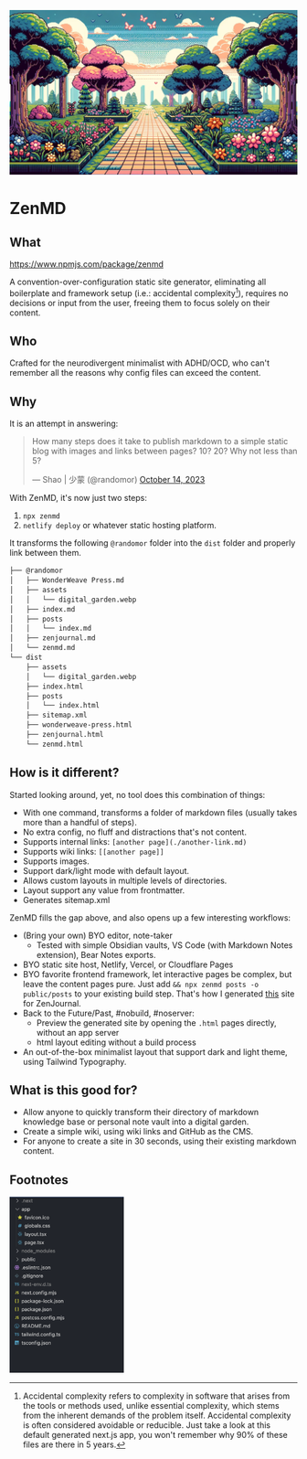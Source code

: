 ![Zen Digital Garden](./assets/digital_garden.webp)

# ZenMD

## What
https://www.npmjs.com/package/zenmd

A convention-over-configuration static site generator, eliminating all boilerplate and framework setup (i.e.: accidental complexity[^1]), requires no decisions or input from the user, freeing them to focus solely on their content.

## Who
Crafted for the neurodivergent minimalist with ADHD/OCD, who can't remember all the reasons why config files can exceed the content.

## Why
It is an attempt in answering: 

<blockquote class="twitter-tweet"><p lang="en" dir="ltr">How many steps does it take to publish markdown to a simple static blog with images and links between pages? 10? 20? Why not less than 5?</p>&mdash; Shao | 少蒙 (@randomor) <a href="https://twitter.com/randomor/status/1713069918252675531?ref_src=twsrc%5Etfw">October 14, 2023</a></blockquote> 

With ZenMD, it's now just two steps:
1. `npx zenmd`
2. `netlify deploy` or whatever static hosting platform.

It transforms the following `@randomor` folder into the `dist` folder and properly link between them.

```markdown
├── @randomor
│   ├── WonderWeave Press.md
│   ├── assets
│   │   └── digital_garden.webp
│   ├── index.md
│   ├── posts
│   │   └── index.md
│   ├── zenjournal.md
│   └── zenmd.md
└── dist
	├── assets
	│   └── digital_garden.webp
	├── index.html
	├── posts
	│   └── index.html
	├── sitemap.xml
	├── wonderweave-press.html
	├── zenjournal.html
	└── zenmd.html
```

## How is it different?
Started looking around, yet, no tool does this combination of things:
- With one command, transforms a folder of markdown files (usually takes more than a handful of steps).
- No extra config, no fluff and distractions that's not content.
- Supports internal links: `[another page](./another-link.md)`
- Supports wiki links: `[[another page]]`
- Supports images.
- Support dark/light mode with default layout.
- Allows custom layouts in multiple levels of directories.
- Layout support any value from frontmatter.
- Generates sitemap.xml

ZenMD fills the gap above, and also opens up a few interesting workflows:
- (Bring your own) BYO editor, note-taker
	- Tested with simple Obsidian vaults, VS Code (with Markdown Notes extension), Bear Notes exports.
- BYO static site host, Netlify, Vercel, or Cloudflare Pages
- BYO favorite frontend framework, let interactive pages be complex, but leave the content pages pure. Just add `&& npx zenmd posts -o public/posts` to your existing build step. That's how I generated [this](https://thezenjournal.com) site for ZenJournal.
- Back to the Future/Past, #nobuild, #noserver: 
	- Preview the generated site by opening the `.html` pages directly, without an app server
	- html layout editing without a build process
- An out-of-the-box minimalist layout that support dark and light theme, using Tailwind Typography. 

## What is this good for?
- Allow anyone to quickly transform their directory of markdown knowledge base or personal note vault into a digital garden.
- Create a simple wiki, using wiki links and GitHub as the CMS.
- For anyone to create a site in 30 seconds, using their existing markdown content.


## Footnotes
[^1]: Accidental complexity refers to complexity in software that arises from the tools or methods used, unlike essential complexity, which stems from the inherent demands of the problem itself. Accidental complexity is often considered avoidable or reducible. Just take a look at this default generated next.js app, you won't remember why 90% of these files are there in 5 years.
<img src="./assets/accidental-complexity.png" width="200">
